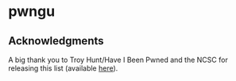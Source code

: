 # pwngu

## Acknowledgments

A big thank you to Troy Hunt/Have I Been Pwned and the NCSC for releasing this list (available
[here](https://www.ncsc.gov.uk/static-assets/documents/PwnedPasswordsTop100k.txt)).

